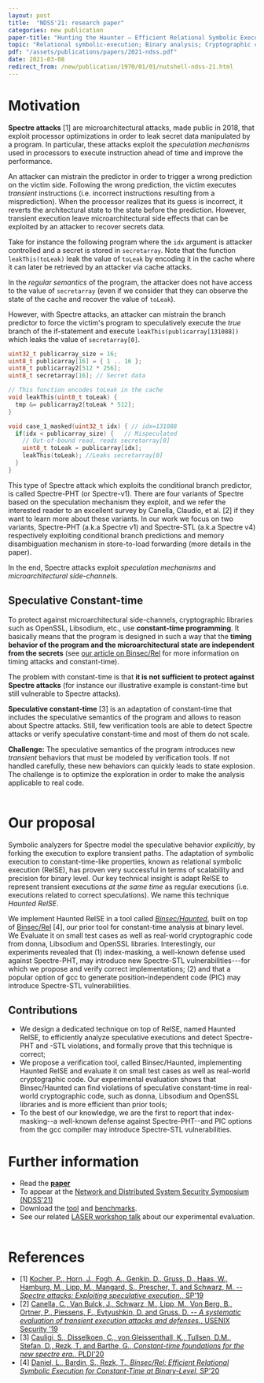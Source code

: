 ```yaml
---
layout: post
title:  "NDSS'21: research paper"
categories: new publication
paper-title: "Hunting the Haunter — Efficient Relational Symbolic Execution for Spectre with Haunted RelSE"
topic: "Relational symbolic-execution; Binary analysis; Cryptographic constant-time; Spectre attacks"
pdf: "/assets/publications/papers/2021-ndss.pdf"
date: 2021-03-08
redirect_from: /new/publication/1970/01/01/nutshell-ndss-21.html
---
```


# Motivation
**Spectre attacks** [1] are microarchitectural attacks, made public in
2018, that exploit processor optimizations in order to leak secret
data manipulated by a program. In particular, these attacks exploit
the *speculation mechanisms* used in processors to execute instruction
ahead of time and improve the performance.

An attacker can mistrain the predictor in order to trigger a wrong
prediction on the victim side. Following the wrong prediction, the
victim executes *transient* instructions (i.e. incorrect instructions
resulting from a misprediction). When the processor realizes that its
guess is incorrect, it reverts the architectural state to the state
before the prediction. However, transient execution leave
microarchitectural side effects that can be exploited by an attacker
to recover secrets data.

Take for instance the following program where the `idx` argument is
attacker controlled and a secret is stored in `secretarray`. Note that
the function `leakThis(toLeak)` leak the value of `toLeak` by encoding
it in the cache where it can later be retrieved by an attacker via
cache attacks.

In the *regular semantics* of the program, the attacker does not have
access to the value of `secretarray` (even if we consider that
they can observe the state of the cache and recover the value of
`toLeak`).

However, with Spectre attacks, an attacker can mistrain the branch
predictor to force the victim's program to speculatively execute the
*true* branch of the if-statement and execute
`leakThis(publicarray[131088])` which leaks the value of
`secretarray[0]`.

``` c
uint32_t publicarray_size = 16;
uint8_t publicarray[16] = { 1 .. 16 };
uint8_t publicarray2[512 * 256];
uint8_t secretarray[16]; // Secret data

// This function encodes toLeak in the cache
void leakThis(uint8_t toLeak) {
  tmp &= publicarray2[toLeak * 512];
}

void case_1_masked(uint32_t idx) { // idx=131088
  if(idx < publicarray_size) {   // Mispeculated
    // Out-of-bound read, reads secretarray[0]
    uint8_t toLeak = publicarray[idx];
    leakThis(toLeak); //Leaks secretarray[0]
  }
}
```

This type of Spectre attack which exploits the conditional branch
predictor, is called Spectre-PHT (or Spectre-v1). There are four
variants of Spectre based on the speculation mechanism they exploit,
and we refer the interested reader to an excellent survey by Canella,
Claudio, et al. [2] if they want to learn more about these variants.
In our work we focus on two variants, Spectre-PHT (a.k.a Spectre v1)
and Spectre-STL (a.k.a Spectre v4) respectively exploiting conditional
branch predictions and memory disambiguation mechanism in
store-to-load forwarding (more details in the paper).

In the end, Spectre attacks exploit *speculation mechanisms* and
*microarchitectural side-channels*.

## Speculative Constant-time
To protect against microarchitectural side-channels, cryptographic
libraries such as OpenSSL, Libsodium, etc., use **constant-time
programming**.  It basically means that the program is designed in
such a way that the **timing behavior of the program and the
microarchitectural state are independent from the secrets** (see [our
article on
Binsec/Rel](/new/publication/2020/05/18/s&p20.html)
for more information on timing attacks and constant-time).

The problem with constant-time is that **it is not sufficient to
protect against Spectre attacks** (for instance our illustrative
example is constant-time but still vulnerable to Spectre attacks).

**Speculative constant-time** [3] is an adaptation of constant-time
that includes the speculative semantics of the program and allows to
reason about Spectre attacks. Still, few verification tools are able
to detect Spectre attacks or verify speculative constant-time and most
of them do not scale.

**Challenge:** The speculative semantics of the program introduces new
*transient* behaviors that must be modeled by verification tools. If
not handled carefully, these new behaviors can quickly leads to state
explosion. The challenge is to optimize the exploration in order to
make the analysis applicable to real code.
<br/><br/>

# Our proposal
Symbolic analyzers for Spectre model the speculative behavior
*explicitly*, by forking the execution to explore transient paths.
The adaptation of symbolic execution to constant-time-like properties,
known as relational symbolic execution (RelSE), has proven very
successful in terms of scalability and precision for binary level.
Our key technical insight is adapt RelSE to represent transient
executions *at the same time* as regular executions (i.e. executions
related to correct speculations). We name this technique *Haunted
RelSE*.

We implement Haunted RelSE in a tool called
[*Binsec/Haunted*](https://github.com/binsec/haunted), built on top of
[Binsec/Rel](https://binsec.github.io/new/publication/2020/05/18/s&p20.html)
[4], our prior tool for constant-time analysis at binary level. We
Evaluate it on small test cases as well as real-world cryptographic
code from donna, Libsodium and OpenSSL libraries. Interestingly, our
experiments revealed that (1) index-masking, a well-known defense used
against Spectre-PHT, may introduce new Spectre-STL
vulnerabilities---for which we propose and verify correct
implementations; (2) and that a popular option of gcc to generate
position-independent code (PIC) may introduce Spectre-STL
vulnerabilities.

## Contributions
- We design a dedicated technique on top of RelSE, named Haunted
  RelSE, to efficiently analyze speculative executions and detect
  Spectre-PHT and -STL violations, and formally prove that this
  technique is correct;
- We propose a verification tool, called Binsec/Haunted, implementing
  Haunted RelSE and evaluate it on small test cases as well as
  real-world cryptographic code. Our experimental evaluation shows
  that Binsec/Haunted can find violations of speculative constant-time
  in real-world cryptographic code, such as donna, Libsodium and
  OpenSSL libraries and is more efficient than prior tools;
- To the best of our knowledge, we are the first to report that
  index-masking--a well-known defense against Spectre-PHT--and PIC
  options from the gcc compiler may introduce Spectre-STL
  vulnerabilities.

# Further information
- Read the
  [**paper**](/assets/publications/papers/2021-ndss.pdf)
- To appear at the [Network and Distributed System Security Symposium
  (NDSS'21)](https://www.ndss-symposium.org/ndss2021/)
- Download the [tool](https://github.com/binsec/haunted) and
[benchmarks](https://github.com/binsec/haunted_bench).
- See our related [LASER workshop talk](/assets/publications/slides/2021-laser.pdf) about our experimental evaluation.
<br/><br/>

# References
- \[1\] [Kocher, P., Horn, J., Fogh, A., Genkin, D., Gruss, D., Haas,
  W., Hamburg, M., Lipp, M., Mangard, S., Prescher, T. and Schwarz,
  M. -- *Spectre attacks: Exploiting speculative execution.*,
  SP'19](https://ieeexplore.ieee.org/stamp/stamp.jsp?arnumber=8835233)
- \[2\] [Canella, C., Van Bulck, J., Schwarz, M., Lipp, M., Von Berg,
  B., Ortner, P., Piessens, F., Evtyushkin, D. and Gruss, D. -- *A
  systematic evaluation of transient execution attacks and defenses.*,
  USENIX Security
  '19](https://www.usenix.org/system/files/sec19-canella.pdf)
- \[3\] [Cauligi, S., Disselkoen, C., von Gleissenthall, K., Tullsen,
  D.M., Stefan, D., Rezk, T. and Barthe, G., *Constant-time
  foundations for the new spectre era.*,
  PLDI'20](http://cseweb.ucsd.edu/~dstefan/pubs/cauligi:2020:ct-foundations.pdf)
- \[4\] [Daniel, L., Bardin, S., Rezk, T., *Binsec/Rel: Efficient
  Relational Symbolic Execution for Constant-Time at Binary-Level*,
  SP'20](/assets/publications/papers/2020-sp.pdf)
